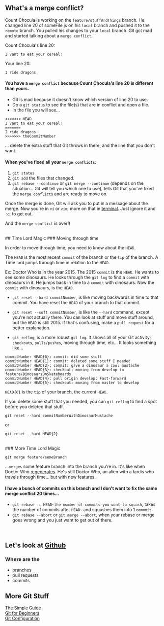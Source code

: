 ## What's a merge conflict?
Count Chocula is working on the `feature/stuffAndThings` branch. He changed line 20 of someFile.js on his `local` branch and pushed it to the `remote` branch. You pulled his changes to your `local` branch. Git got mad and started talking about a `merge conflict`.

Count Chocula's line 20:

	I vant to eat your cereal!

Your line 20:

	I ride dragons.

#### You have a `merge conflict` because Count Chocula's line 20 is different than yours. 
- Git is mad because it doesn't know which version of line 20 to use.
- Do a `git status` to see the file(s) that are in conflict and open a file.
- In the file you will see...

```
<<<<<<< HEAD
I vant to eat your cereal!
=======
I ride dragons.
>>>>>>> theCommitNumber
```
	
... delete the extra stuff that Git throws in there, and the line that you don't want.

#### When you've fixed all your `merge conflicts`:
1. `git status`
2. `git add` the files that changed.
3. `git rebase --continue` or `git merge --continue` (depends on the situation... Git will tell you which one to use), tells Git that you've fixed the `merge conflicts` and are ready to move on.

Once the merge is done, Git will ask you to put in a message about the merge. Now you're in `vi` or `vim`, more on that in [terminal](../terminal/terminal.md). Just ignore it and `:q`, to get out.

And the `merge conflict` is over!!

<br>
## Time Lord Magic
### Moving through time

In order to move through time, you need to know about the `HEAD`.

The `HEAD` is the most recent `commit` of the branch or the `tip` of the branch. A Time lord jumps through time in relation to the `HEAD`.

Ex: Doctor Who is in the year 2015. The 2015 `commit` is the `HEAD`. He wants to see some dinosaurs. He looks through the `git log` to find a `commit` with dinosaurs in it. He jumps back in time to a `commit` with dinosaurs. Now the `commit` with dinosaurs, is the `HEAD`.

- `git reset --hard commitNumber`, is like moving backwards in time to that commit. You have reset the `HEAD` of your branch to that commit.

- `git reset --soft commitNumber`, is like the `--hard` command, except you're not actually there. You can look at stuff and move stuff around, but the `HEAD` is still 2015. If that's confusing, make a `pull request` for a better explanation.

- `git reflog`, is a more robust `git log`. It shows all of your Git activity; `checkouts`, `pulls/pushes`, moving through time, etc... It looks something like... 

```
commitNumber HEAD{0}: commit: did some stuff
commitNumber HEAD{1}: commit: deleted some stuff I needed
commitNumber HEAD{2}: commit: gave a dinosaur a cool mustache
commitNumber HEAD{3}: checkout: moving from develop to feature/DinosaursOnSkateboards
commitNumber HEAD{4}: pull origin develop: Fast-forward
commitNumber HEAD{5}: checkout: moving from master to develop
```

`HEAD{0}` is the `tip` of your branch, the current `HEAD`.

If you delete some stuff that you needed, you can `git reflog` to find a spot before you deleted that stuff.

```
git reset --hard commitNumberWithDinosaurMustache
```
or

```
git reset --hard HEAD{2}
```

<br>
### More Time Lord Magic

```
git merge feature/someBranch
``` 
...`merges` some feature branch into the branch you're in. It's like when Doctor Who [regenerates][regenerates]. He's still Doctor Who, an alien with a tardis who travels through time... but with new features.

#### I have a bunch of commits on this branch and I don't want to fix the same merge conflict 20 times...
- `git rebase -i HEAD~the-number-of-commits-you-want-to-squash`, takes the number of commits after `HEAD~` and squashes them into 1 `commmit`.
- `git rebase --abort` or `git merge --abort`, when your rebase or merge goes wrong and you just want to get out of there.

<br>

## Let's look at [Github](https://github.com/naviance/angular-dragon-drop)
### Where are the
- branches
- pull requests
- commits

## More Git Stuff
[The Simple Guide](http://rogerdudler.github.io/git-guide/)
<br>
[Git for Beginners](http://stackoverflow.com/questions/315911/git-for-beginners-the-definitive-practical-guide)
<br>
[Git Configuration](http://git-scm.com/book/en/v2/Customizing-Git-Git-Configuration)


[regenerates]: http://en.wikipedia.org/wiki/Regeneration_%28Doctor_Who%29